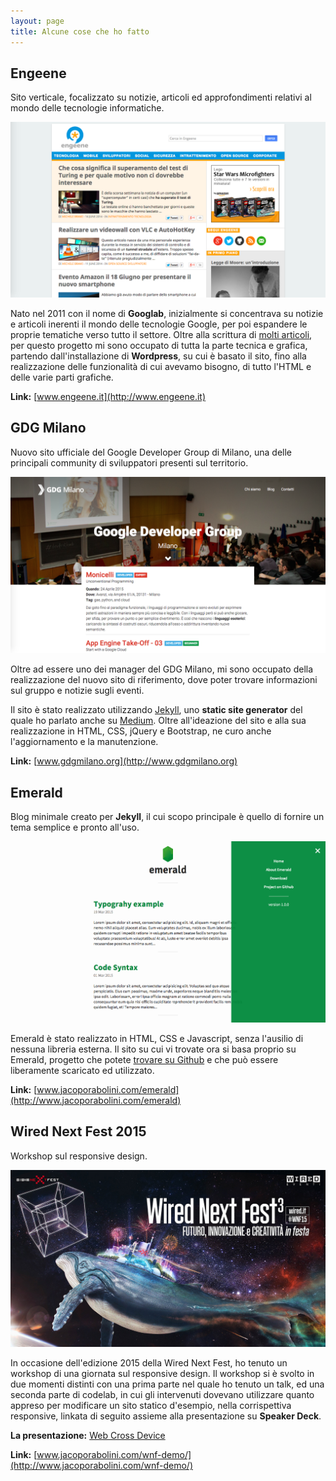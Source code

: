 ```yaml
---
layout: page
title: Alcune cose che ho fatto
---
```

## Engeene
Sito verticale, focalizzato su notizie, articoli ed approfondimenti relativi al mondo delle tecnologie informatiche. 

![Engeene](/img/engeene.png "Engeene")

Nato nel 2011 con il nome di **Googlab**, inizialmente si concentrava su notizie e articoli inerenti il mondo delle tecnologie Google, per poi espandere le proprie tematiche verso tutto il settore. Oltre alla scrittura di [molti articoli](http://www.engeene.it/author/jacopo-rabolini/), per questo progetto mi sono occupato di tutta la parte tecnica e grafica, partendo dall'installazione di **Wordpress**, su cui è basato il sito, fino alla realizzazione delle funzionalità di cui avevamo bisogno, di tutto l'HTML e delle varie parti grafiche.

**Link:** [www.engeene.it](http://www.engeene.it)

## GDG Milano
Nuovo sito ufficiale del Google Developer Group di Milano, una delle principali community di sviluppatori presenti sul territorio. 

![GDG Milano](/img/gdgmilano.png "GDG Milano")

Oltre ad essere uno dei manager del GDG Milano, mi sono occupato della realizzazione del nuovo sito di riferimento, dove poter trovare informazioni sul gruppo e notizie sugli eventi. 

Il sito è stato realizzato utilizzando [Jekyll](http://jekyllrb.com), uno **static site generator** del quale ho parlato anche su [Medium](https://medium.com/@jacoporabolini/introduzione-a-jekyll-1c47612b9c85). Oltre all'ideazione del sito e alla sua realizzazione in HTML, CSS, jQuery e Bootstrap, ne curo anche l'aggiornamento e la manutenzione.

**Link:** [www.gdgmilano.org](http://www.gdgmilano.org)

## Emerald
Blog minimale creato per **Jekyll**, il cui scopo principale è quello di fornire un tema semplice e pronto all'uso.

![Emerald](/img/emerald.png "Emerald")

Emerald è stato realizzato in HTML, CSS e Javascript, senza l'ausilio di nessuna libreria esterna. Il sito su cui vi trovate ora si basa proprio su Emerald, progetto che potete [trovare su Github](https://github.com/KingFelix/emerald) e che può essere liberamente scaricato ed utilizzato.

**Link:** [www.jacoporabolini.com/emerald](http://www.jacoporabolini.com/emerald)

## Wired Next Fest 2015
Workshop sul responsive design.

![Wired Next Fest 2015](/img/wnf15.jpg "WNF15")

In occasione dell'edizione 2015 della Wired Next Fest, ho tenuto un workshop di una giornata sul responsive design. Il workshop si è svolto in due momenti distinti con una prima parte nel quale ho tenuto un talk, ed una seconda parte di codelab, in cui gli intervenuti dovevano utilizzare quanto appreso per modificare un sito statico d'esempio, nella corrispettiva responsive, linkata di seguito assieme alla presentazione su **Speaker Deck**.

**La presentazione:** [Web Cross Device](https://speakerdeck.com/kingfelix/web-cross-device)

**Link:** [www.jacoporabolini.com/wnf-demo/](http://www.jacoporabolini.com/wnf-demo/)